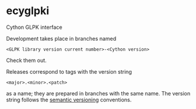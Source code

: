 ecyglpki
========

Cython GLPK interface

Development takes place in branches named

    <GLPK library version current number>-<Cython version>

Check them out.

Releases correspond to tags with the version string

    <major>.<minor>.<patch>

as a name; they are prepared in branches with the same name.
The version string follows the [semantic versioning](http://semver.org/) conventions.
